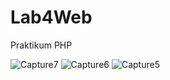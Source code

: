 # Lab4Web
Praktikum PHP 

![Capture7](https://github.com/Muhjat7/Lab4Web/assets/129918243/6e6e9548-c5f7-4847-a5fb-bddb164ae5a4)
![Capture6](https://github.com/Muhjat7/Lab4Web/assets/129918243/0c2ea32d-398b-4ffa-9d2d-ba1f658acfa9)
![Capture5](https://github.com/Muhjat7/Lab4Web/assets/129918243/02ef6b1c-1867-45b2-aff2-b8e4826f179b)
